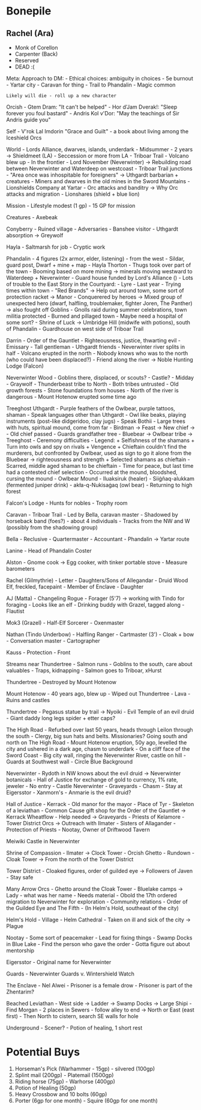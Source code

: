 # Bonepile

## Rachel (Ara)
- Monk of Corellon
- Carpenter (Back)
- Reserved
- DEAD :(


Meta:
    Approach to DM:
        - Ethical choices: ambiguity in choices
        - 5e burnout
    - Yartar city
    - Caravan for thing
    - Trail to Phandalin
    - Magic common

    Likely will die - roll up a new character

Orcish
    - Gtem Dram: "It can't be helped" 
    - Hor d'Jam Dverak!: "Sleep forever you foul bastard"
    - Andris Kol v'Dor: "May the teachings of Sir Andris guide you"
    
Self
    - V'rok Lal Imdorin "Grace and Guilt" - a book about living among the Iceshield Orcs

World
    - Lords Alliance, dwarves, islands, underdark
    - Midsummer
    - 2 years -> Shieldmeet (LA)
    - Seccession or more from LA
    - Triboar Trail
    - Volcano blew up
    - In the frontier
    - Lord November (Neverwinter) -> Rebuilding road between Neverwinter and Waterdeep on westcoast
    - Triboar Trail junctions
    - "Area once was inhospitable for foreigners" -> Uthgardt barbarian + creatures
    - Miners and dwarves in the old mines in the Sword Mountains
    - Lionshields Company at Yartar
    - Orc attacks and banditry -> Why Orc attacks and migration
    - Lionshares (shield + blue lion)

Mission
    - Lifestyle modest (1 gp)
    - 15 GP for mission

Creatures
    - Axebeak

Conyberry
    - Ruined village
    - Adversaries
    - Banshee visitor
    - Uthgardt absorption -> Greywolf

Hayla
    - Saltmarsh for job
    - Cryptic work

Phandalin
    - 4 figures (2x armor, elder, listening) - from the west
    - Sildar, guard post, Dwarf + mine + map
    - Hayla Thorton
    - Thugs took over part of the town
    - Booming based on more mining -> minerals moving westward to Waterdeep + Neverwinter
    - Guard house funded by Lord's Alliance ()
    - Lots of trouble to the East
    Story in the Courtyard:
        - Lyre
        - Last year
        - Trying times within town
        - "Red Brands" -> Help out around town, some sort of protection racket -> Manor
        - Conquerered by heroes -> Mixed group of unexpected hero (dwarf, halfling, troublemaker, fighter Joren, The Panther) -> also fought off Goblins
        - Gnolls raid during summer celebrations, town militia protected
        - Burned and pillaged town
    - Maybe need a hospital of some sort?
    - Shrine of Luck -> Umbridge Hill (midwife with potions), south of Phandalin
    - Guardhouse on west side of Triboar Trail

Darrin
    - Order of the Gauntlet
    - Righteousness, justice, thwarting evil
    - Emissary
    - Tall gentleman
    - Uthgardt friends
    - Neverwinter river splits in half
    - Volcano erupted in the north
    - Nobody knows who was to the north (who could have been displaced?)
    - Friend along the river -> Noble Hunting Lodge (Falcon)

Neverwinter Wood
    - Goblins there, displaced, or scouts?
    - Castle?
    - Midday
    - Graywolf 
    - Thunderbeast tribe to North
    - Both tribes untrusted
    - Old growth forests
    - Stone foundations from houses
    - North of the river is dangerous
    - Mount Hotenow erupted some time ago

Treeghost Uthgardt
    - Purple feathers of the Owlbear, purple tattoos, shaman
    - Speak languages other than Uthgardt
    - Owl like beaks, playing instruments (post-like didgeridoo, clay jugs)
    - Speak Bothii
    - Large trees with huts, spiritual mound, come from far
    - Birdman -> Feast -> New chief -> 
    - Old chief passed
    - Guards grandfather tree
    - Bluebear -> Owlbear tribe -> Treeghost
    - Ceremony difficulties
    - Legend:
        + Selfishness of the shamans
        + Turn into owls and spy on rivals
        + Vengence
        + Chieftain couldn't find the murderers, but confronted by Owlbear, used as sign to go it alone from the Bluebear -> righteousness and strength
        + Selected shamans as chieftain
    - Scarred, middle aged shaman to be chieftain
    - Time for peace, but last time had a contested chief selection
    - Occurred at the mound, bloodshed, cursing the mound
    - Owlbear Mound
    - Iluaksiruk (healer) 
    - Siiġñaq-alukkam (fermented juniper drink) 
    - akła-q-Nukisaġaq (owl bear)
    - Returning to high forest

Falcon's Lodge
    - Hunts for nobles
    - Trophy room

Caravan
    - Triboar Trail
    - Led by Bella, caravan master
    - Shadowed by horseback band (foes?) - about 4 individuals
    - Tracks from the NW and W (possibly from the shadowing group)

Bella
    - Reclusive
    - Quartermaster
    - Accountant
    - Phandalin -> Yartar route

Lanine
    - Head of Phandalin Coster

Alston
    - Gnome cook -> Egg cooker, with tinker portable stove
    - Measure barometers

Rachel (Gilmythrie)
    - Letter
    - Daughters/Sons of Allegandar
    - Druid Wood Elf, freckled, facepaint
    - Member of Enclave
    - Daughter

AJ (Matta)
    - Changeling Rogue
    - Forager (5'7) -> working with Tindo for foraging
    - Looks like an elf
    - Drinking buddy with Grazel, tagged along
    - Flautist

Mok3 (Grazel)
    - Half-Elf Sorcerer
    - Oxenmaster

Nathan (Tindo Underbow)
    - Halfling Ranger
    - Cartmaster (3')
    - Cloak + bow
    - Conversation master
    - Cartographer

Kauss
    - Protection
    - Front

Streams near Thundertree
    - Salmon runs
    - Goblins to the south, care about valuables
    - Traps, kidnapping
    - Salmon goes to Triboar, xHurst

Thundertree
    - Destroyed by Mount Hotenow

Mount Hotenow
    - 40 years ago, blew up
    - Wiped out Thundertree
    - Lava 
    - Ruins and castles

Thundertree
    - Pegasus statue by trail -> Nyoiki
    - Evil Temple of an evil druid
    - Giant daddy long legs spider + etter caps?

The High Road
    - Refurbed over last 50 years, heads through Leilon through the south
    - Clergy, big sun hats and belts. Missionaries? Going south and north on The High Road
    - Mount Hotenow eruption, 50y ago, levelled the city and ushered in a dark age, chasm to underdark
    - On a cliff face of the Sword Coast
    - Big city wall, ringing the Neverwinter River, castle on hill
    - Guards at Southwest wall
      - Circle Blue Background

Neverwinter
    - Rydoth in NW knows about the evil druid -> Neverwinter botanicals
    - Hall of Justice for exchange of gold to currency, 1% rate, jeweler
    - No entry
      - Castle Neverwinter
      - Graveyards
      - Chasm
    - Stay at Eigersstor
    - Xanmorn's
    - Anmarie is the evil druid?

Hall of Justice
    - Kerrack
    - Old manor for the mayor
    - Place of Tyr
    - Skeleton of a leviathan
    - Common Cause gift shop for the Order of the Gauntlet -> Kerrack Wheatflow
      - Help needed -> Graveyards
      - Priests of Kelamore
    - Tower District Orcs -> Outreach with Ilmater
      - Sisters of Allagander
      - Protection of Priests
    - Nootay, Owner of Driftwood Tavern

Meiwiki Castle in Neverwinter

Shrine of Compassion
    - Ilmater -> Clock Tower
    - Orcish Ghetto
    - Rundown
    - Cloak Tower -> From the north of the Tower District

Tower District
    - Cloaked figures, order of guilded eye -> Followers of Javen
    - Stay safe

Many Arrow Orcs
    - Ghetto around the Cloak Tower
    - Bluelake camps -> Lady - what was her name
    - Needs material
    - Obold the 17th ordered migration to Neverwinter for exploration
    - Community relations
    - Order of the Guilded Eye and The Fifth
      - (In Helm's Hold, southeast of the city)

Helm's Hold
    - Village
    - Helm Cathedral
    - Taken on ill and sick of the city -> Plague

Nootay
    - Some sort of peacemaker
    - Lead for fixing things
    - Swamp Docks in Blue Lake
    - Find the person who gave the order
    - Gotta figure out about mentorship

Eigersstor
    - Original name for Neverwinter

Guards
    - Neverwinter Guards v. Wintershield Watch

The Enclave
    - Nel Alwei
    - Prisoner is a female drow
    - Prisoner is part of the Zhentarim?

Beached Leviathan
    - West side -> Ladder -> Swamp Docks -> Large Shipi
    - Find Morgan
    - 2 places in Sewers - follow alley to end -> North or East (east first)
    - Then North to cistern, search SE walls for hole 

Underground
    - Scener?
    - Potion of healing, 1 short rest

# Potential Buys
1. Horseman's Pick (Warhammer - 15gp) - silvered (100gp)
2. Splint mail (200gp) - Platemail (1500gp)
3. Riding horse (75gp) - Warhorse (400gp)
4. Potion of Healing (50gp)
5. Heavy Crossbow and 10 bolts (60gp)
6. Porter (6gp for one month) - Squire (60gp for one month)